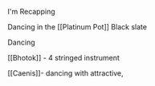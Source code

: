 I'm Recapping

Dancing in the [[Platinum Pot]]
Black slate

Dancing 

[[Bhotok]] - 4 stringed instrument

[[Caenis]]- dancing with attractive, 